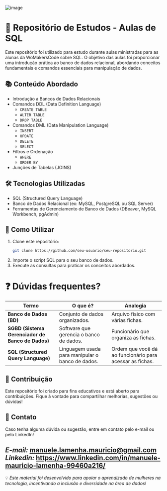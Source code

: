 ![image](https://github.com/user-attachments/assets/1d00d4ee-6e08-4363-826c-0406db2ebc54)

# 📌 Repositório de Estudos - Aulas de SQL

Este repositório foi utilizado para estudo durante aulas ministradas para as alunas da WoMakersCode sobre SQL. O objetivo das aulas foi proporcionar uma introdução prática ao banco de dados relacional, abordando conceitos fundamentais e comandos essenciais para manipulação de dados.

## 📚 Conteúdo Abordado
- Introdução a Bancos de Dados Relacionais
- Comandos DDL (Data Definition Language)
  - `CREATE TABLE`
  - `ALTER TABLE`
  - `DROP TABLE`
- Comandos DML (Data Manipulation Language)
  - `INSERT`
  - `UPDATE`
  - `DELETE`
  - `SELECT`
- Filtros e Ordenação
  - `WHERE`
  - `ORDER BY`
- Junções de Tabelas (JOINS)

## 🛠 Tecnologias Utilizadas
- SQL (Structured Query Language)
- Banco de Dados Relacional (ex: MySQL, PostgreSQL ou SQL Server)
- Ferramentas de Gerenciamento de Banco de Dados (DBeaver, MySQL Workbench, pgAdmin)

## 🚀 Como Utilizar
1. Clone este repositório:
   ```bash
   git clone https://github.com/seu-usuario/seu-repositorio.git
   ```
2. Importe o script SQL para o seu banco de dados.
3. Execute as consultas para praticar os conceitos abordados.

# ❓ Dúvidas frequentes?

| **Termo** | **O que é?** | **Analogia** |
|-----------|-------------|-------------|
| **Banco de Dados (BD)** | Conjunto de dados organizados. | Arquivo físico com várias fichas. |
| **SGBD (Sistema Gerenciador de Banco de Dados)** | Software que gerencia o banco de dados. | Funcionário que organiza as fichas. |
| **SQL (Structured Query Language)** | Linguagem usada para manipular o banco de dados. | Ordem que você dá ao funcionário para acessar as fichas. |


## 🤝 Contribuição
Este repositório foi criado para fins educativos e está aberto para contribuições. Fique à vontade para compartilhar melhorias, sugestões ou dúvidas!

## 📩 Contato
Caso tenha alguma dúvida ou sugestão, entre em contato pelo e-mail ou pelo LinkedIn!

*E-mail:* manuele.lamenha.mauricio@gmail.com
*Linkedin:* https://www.linkedin.com/in/manuele-mauricio-lamenha-99460a216/
---
💡 *Este material foi desenvolvido para apoiar o aprendizado de mulheres na tecnologia, incentivando a inclusão e diversidade na área de dados!*

